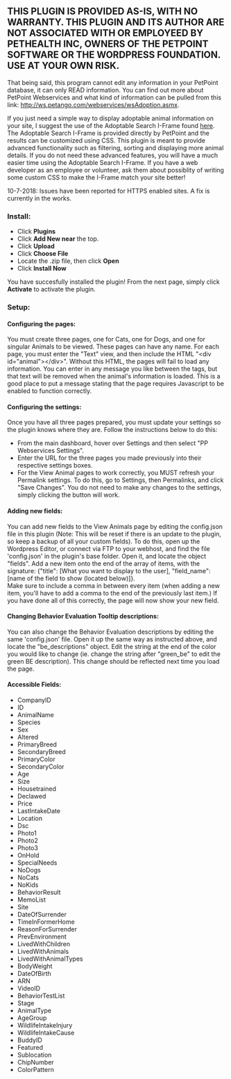 ## THIS PLUGIN IS PROVIDED AS-IS, WITH NO WARRANTY. THIS PLUGIN AND ITS AUTHOR ARE NOT ASSOCIATED WITH OR EMPLOYEED BY PETHEALTH INC, OWNERS OF THE PETPOINT SOFTWARE OR THE WORDPRESS FOUNDATION. USE AT YOUR OWN RISK.

That being said, this program cannot edit any information in your PetPoint database, it can only READ information. You can find out more about PetPoint Webservices and what kind of information can be pulled from this link: http://ws.petango.com/webservices/wsAdoption.asmx.

If you just need a simple way to display adoptable animal information on your site, I suggest the use of the Adoptable Search I-Frame found [here](https://www.petpoint.com/downloads/Adoptable_Search_I-frame.pdf). The Adoptable Search I-Frame is provided directly by PetPoint and the results can be customized using CSS. This plugin is meant to provide advanced functionality such as filtering, sorting and displaying more animal details. If you do not need these advanced features, you will have a much easier time using the Adoptable Search I-Frame. If you have a web developer as an employee or volunteer, ask them about possiblity of writing some custom CSS to make the I-Frame match your site better!

10-7-2018:
Issues have been reported for HTTPS enabled sites. A fix is currently in the works.

### Install: 
* Click **Plugins**
* Click **Add New near** the top. 
* Click **Upload**
* Click **Choose File**
* Locate the .zip file, then click **Open**
* Click **Install Now**

You have succesfully installed the plugin! From the next page, simply click **Activate** to activate the plugin. 

### Setup:

#### Configuring the pages:
You must create three pages, one for Cats, one for Dogs, and one for singular Animals to be viewed. These pages can have any name. For each page, you must enter the "Text" view, and then include the HTML "&lt;div id="animal"&gt;&lt;/div&gt;". Without this HTML, the pages will fail to load any information. You can enter in any message you like between the tags, but that text will be removed when the animal's information is loaded. This is a good place to put a message stating that the page requires Javascript to be enabled to function correctly. 
#### Configuring the settings:
Once you have all three pages prepared, you must update your settings so the plugin knows where they are. Follow the instructions below to do this:
* From the main dashboard, hover over Settings and then select "PP Webservices Settings". 
* Enter the URL for the three pages you made previously into their respective settings boxes.
* For the View Animal pages to work correctly, you MUST refresh your Permalink settings. To do this, go to Settings, then Permalinks, and click "Save Changes". You do not need to make any changes to the settings, simply clicking the button will work.

#### Adding new fields:
You can add new fields to the View Animals page by editing the config.json file in this plugin (Note: This will be reset if there is an update to the plugin, so keep a backup of all your custom fields). To do this, open up the Wordpress Editor, or connect via FTP to your webhost, and find the file 'config.json' in the plugin's base folder. Open it, and locate the object "fields". Add a new item onto the end of the array of items, with the signature:
    \{"title": \[What you want to display to the user\], "field_name": \[name of the field to show \(located below\)\]\}.   
Make sure to include a comma in between every item (when adding a new item, you'll have to add a comma to the end of the previously last item.)
If you have done all of this correctly, the page will now show your new field.

#### Changing Behavior Evaluation Tooltip descriptions:
You can also change the Behavior Evaluation descriptions by editing the same 'config.json' file. Open it up the same way as instructed above, and locate the "be\_descriptions" object. Edit the string at the end of the color you would like to change (ie. change the string after "green\_be" to edit the green BE description). This change should be reflected next time you load the page.

#### Accessible Fields:
* CompanyID
* ID
* AnimalName
* Species
* Sex
* Altered
* PrimaryBreed
* SecondaryBreed
* PrimaryColor
* SecondaryColor
* Age
* Size
* Housetrained
* Declawed
* Price
* LastIntakeDate
* Location
* Dsc
* Photo1
* Photo2
* Photo3
* OnHold
* SpecialNeeds
* NoDogs
* NoCats
* NoKids
* BehaviorResult
* MemoList
* Site
* DateOfSurrender
* TimeInFormerHome
* ReasonForSurrender
* PrevEnvironment
* LivedWithChildren
* LivedWithAnimals
* LivedWithAnimalTypes
* BodyWeight
* DateOfBirth
* ARN
* VideoID
* BehaviorTestList
* Stage
* AnimalType
* AgeGroup
* WildlifeIntakeInjury
* WildlifeIntakeCause
* BuddyID
* Featured
* Sublocation
* ChipNumber
* ColorPattern
